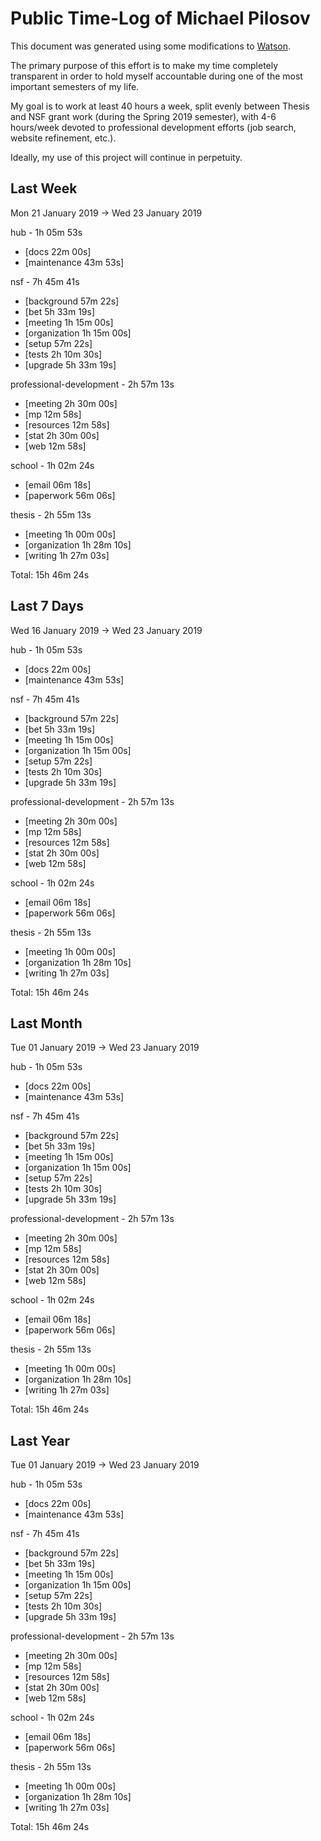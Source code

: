 # Public Time-Log of Michael Pilosov

This document was generated using some modifications to [Watson](https://github.com/TailorDev/Watson).

The primary purpose of this effort is to make my time completely transparent in order to hold myself accountable during one of the most important semesters of my life.

My goal is to work at least 40 hours a week, split evenly between Thesis and NSF grant work (during the Spring 2019 semester), with 4-6 hours/week devoted to professional development efforts (job search, website refinement, etc.). 

Ideally, my use of this project will continue in perpetuity.

## Last Week
Mon 21 January 2019 -> Wed 23 January 2019

hub - 1h 05m 53s
- [docs     22m 00s]  
- [maintenance     43m 53s]  

nsf - 7h 45m 41s
- [background     57m 22s]  
- [bet  5h 33m 19s]  
- [meeting  1h 15m 00s]  
- [organization  1h 15m 00s]  
- [setup     57m 22s]  
- [tests  2h 10m 30s]  
- [upgrade  5h 33m 19s]  

professional-development - 2h 57m 13s
- [meeting  2h 30m 00s]  
- [mp     12m 58s]  
- [resources     12m 58s]  
- [stat  2h 30m 00s]  
- [web     12m 58s]  

school - 1h 02m 24s
- [email     06m 18s]  
- [paperwork     56m 06s]  

thesis - 2h 55m 13s
- [meeting  1h 00m 00s]  
- [organization  1h 28m 10s]  
- [writing  1h 27m 03s]  

Total: 15h 46m 24s
## Last 7 Days
Wed 16 January 2019 -> Wed 23 January 2019

hub - 1h 05m 53s
- [docs     22m 00s]  
- [maintenance     43m 53s]  

nsf - 7h 45m 41s
- [background     57m 22s]  
- [bet  5h 33m 19s]  
- [meeting  1h 15m 00s]  
- [organization  1h 15m 00s]  
- [setup     57m 22s]  
- [tests  2h 10m 30s]  
- [upgrade  5h 33m 19s]  

professional-development - 2h 57m 13s
- [meeting  2h 30m 00s]  
- [mp     12m 58s]  
- [resources     12m 58s]  
- [stat  2h 30m 00s]  
- [web     12m 58s]  

school - 1h 02m 24s
- [email     06m 18s]  
- [paperwork     56m 06s]  

thesis - 2h 55m 13s
- [meeting  1h 00m 00s]  
- [organization  1h 28m 10s]  
- [writing  1h 27m 03s]  

Total: 15h 46m 24s
## Last Month
Tue 01 January 2019 -> Wed 23 January 2019

hub - 1h 05m 53s
- [docs     22m 00s]  
- [maintenance     43m 53s]  

nsf - 7h 45m 41s
- [background     57m 22s]  
- [bet  5h 33m 19s]  
- [meeting  1h 15m 00s]  
- [organization  1h 15m 00s]  
- [setup     57m 22s]  
- [tests  2h 10m 30s]  
- [upgrade  5h 33m 19s]  

professional-development - 2h 57m 13s
- [meeting  2h 30m 00s]  
- [mp     12m 58s]  
- [resources     12m 58s]  
- [stat  2h 30m 00s]  
- [web     12m 58s]  

school - 1h 02m 24s
- [email     06m 18s]  
- [paperwork     56m 06s]  

thesis - 2h 55m 13s
- [meeting  1h 00m 00s]  
- [organization  1h 28m 10s]  
- [writing  1h 27m 03s]  

Total: 15h 46m 24s
## Last Year
Tue 01 January 2019 -> Wed 23 January 2019

hub - 1h 05m 53s
- [docs     22m 00s]  
- [maintenance     43m 53s]  

nsf - 7h 45m 41s
- [background     57m 22s]  
- [bet  5h 33m 19s]  
- [meeting  1h 15m 00s]  
- [organization  1h 15m 00s]  
- [setup     57m 22s]  
- [tests  2h 10m 30s]  
- [upgrade  5h 33m 19s]  

professional-development - 2h 57m 13s
- [meeting  2h 30m 00s]  
- [mp     12m 58s]  
- [resources     12m 58s]  
- [stat  2h 30m 00s]  
- [web     12m 58s]  

school - 1h 02m 24s
- [email     06m 18s]  
- [paperwork     56m 06s]  

thesis - 2h 55m 13s
- [meeting  1h 00m 00s]  
- [organization  1h 28m 10s]  
- [writing  1h 27m 03s]  

Total: 15h 46m 24s
